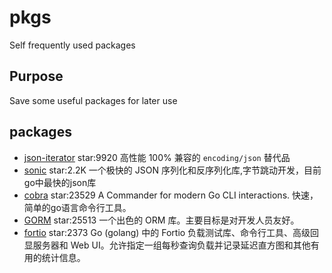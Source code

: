 # pkgs
Self frequently used packages

## Purpose
Save some useful packages for later use

## packages
  - [json-iterator](https://github.com/json-iterator/go) star:9920 高性能 100% 兼容的 `encoding/json` 替代品
  - [sonic](https://github.com/bytedance/sonic) star:2.2K 一个极快的 JSON 序列化和反序列化库,字节跳动开发，目前go中最快的json库
  - [cobra](https://github.com/spf13/cobra) star:23529 A Commander for modern Go CLI interactions. 快速，简单的go语言命令行工具。
  - [GORM](https://github.com/go-gorm/gorm)  star:25513 一个出色的 ORM 库。主要目标是对开发人员友好。
  - [fortio](https://github.com/fortio/fortio) star:2373 Go (golang) 中的 Fortio 负载测试库、命令行工具、高级回显服务器和 Web UI。允许指定一组每秒查询负载并记录延迟直方图和其他有用的统计信息。